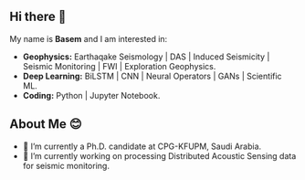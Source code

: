 ## Hi there 👋
My name is **Basem** and I am interested in:
- **Geophysics:** Earthaqake Seismology | DAS | Induced Seismicity | Seismic Monitoring | FWI | Exploration Geophysics.
- **Deep Learning:** BiLSTM | CNN | Neural Operators | GANs | Scientific ML.
- **Coding:** Python | Jupyter Notebook.

## About Me 😊
- 🔭 I’m currently a Ph.D. candidate at CPG-KFUPM, Saudi Arabia.
- 🌱 I’m currently working on processing Distributed Acoustic Sensing data for seismic monitoring.  
<!--
**bqadas/bqadas** is a ✨ _special_ ✨ repository because its `README.md` (this file) appears on your GitHub profile.

Here are some ideas to get you started:

- 🔭 I’m currently working on ...
- 🌱 I’m currently learning ...
- 👯 I’m looking to collaborate on ...
- 🤔 I’m looking for help with ...
- 💬 Ask me about ...
- 📫 How to reach me: ...
- 😄 Pronouns: ...
- ⚡ Fun fact: ...
-->
